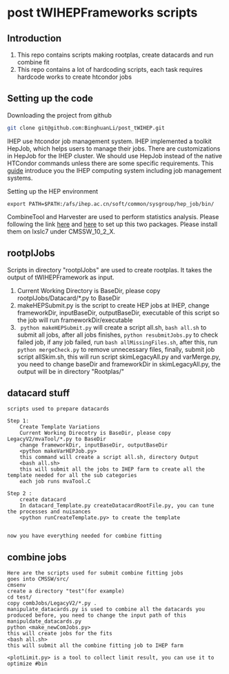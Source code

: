 post tWIHEPFrameworks scripts
==================================

Introduction
------------------------
1. This repo contains scripts making rootplas, create datacards and run combine fit
2. This repo contains a lot of hardcoding scripts, each task requires hardcode works to create htcondor jobs 

Setting up the code 
------------------------
Downloading the project from github
```bash
git clone git@github.com:BinghuanLi/post_tWIHEP.git
```

IHEP use htcondor job management system. IHEP implemented a toolkit HepJob, which helps users to manage their jobs. There are customizations in HepJob for the IHEP cluster. We should use HepJob instead of the native HTCondor commands unless there are some specific requirements. This [guide][user_guide] introduce you the IHEP computing system including job management systems.

Setting up the HEP environment
```
export PATH=$PATH:/afs/ihep.ac.cn/soft/common/sysgroup/hep_job/bin/
```
[user_guide]:http://afsapply.ihep.ac.cn/cchelp/en/local-cluster/jobs/HTCondor/

CombineTool and Harvester are used to perform statistics analysis. Please following the link [here][combine] and [here][harvester] to set up this two packages. Please install them on lxslc7 under CMSSW_10_2_X.

[combine]:[http://cms-analysis.github.io/HiggsAnalysis-CombinedLimit/#introduction]
[harvester]:[http://cms-analysis.github.io/CombineHarvester/index.html#getting-started]


rootplJobs
-------------------------

Scripts in directory "rootplJobs" are used to create rootplas. It takes the output of tWIHEPFramework as input.
1. Current Working Directory is BaseDir, please copy rootplJobs/Datacard/*.py to BaseDir
2. makeHEPSubmit.py is the script to create HEP jobs at IHEP, change frameworkDir, inputBaseDir, outputBaseDir, executable of this script so the job will run frameworkDir/executable
3. ` python makeHEPSubmit.py` will create a script all.sh,
     `bash all.sh` to submit all jobs, after all jobs finishes, `python resubmitJobs.py` to check failed job, if any job failed, run `bash allMissingFiles.sh`,
     after this, run `python mergeCheck.py` to remove unnecessary files,
     finally, submit job script allSkim.sh, this will run script skimLegacyAll.py and varMerge.py, you need to change baseDir and frameworkDir in skimLegacyAll.py, the output will be in directory "Rootplas/"

datacard stuff
-----------------------

    scripts used to prepare datacards

    Step 1:
        Create Template Variations
        Current Working Direcotry is BaseDir, please copy LegacyV2/mvaTool/*.py to BaseDir
        change frameworkDir, inputBaseDir, outputBaseDir
        <python makeVarHEPJob.py>
        this command will create a script all.sh, directory Output
        <bash all.sh>
        this will submit all the jobs to IHEP farm to create all the template needed for all the sub categories
        each job runs mvaTool.C 

    Step 2 :
        create datacard
        In datacard_Template.py createDatacardRootFile.py, you can tune the processes and nuisances
        <python runCreateTemplate.py> to create the template


    now you have everything needed for combine fitting

combine jobs
----------------------
  
    Here are the scripts used for submit combine fitting jobs
    goes into CMSSW/src/
    cmsenv
    create a directory "test"(for example)
    cd test/
    copy combJobs/LegacyV2/*.py .
    manipulate_datacards.py is used to combine all the datacards you produced before, you need to change the input path of this manipuldate_datacards.py
    python <make_newComJobs.py>
    this will create jobs for the fits
    <bash all.sh>
    this will submit all the combine fitting job to IHEP farm

    <plotLimit.py> is a tool to collect limit result, you can use it to optimize #bin
        
